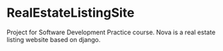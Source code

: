 # RealEstateListingSite
Project for Software Development Practice course.
Nova is a real estate listing website based on django.
